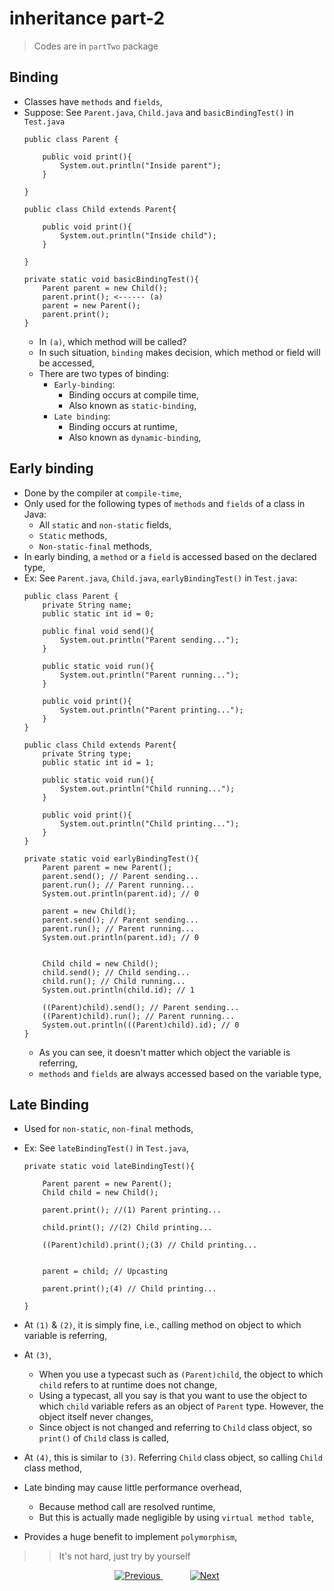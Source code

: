 

# inheritance part-2

> Codes are in `partTwo` package

## Binding
- Classes have `methods` and `fields`,
- Suppose: See `Parent.java`, `Child.java` and `basicBindingTest()` in `Test.java` 
    ```
    public class Parent {
    
        public void print(){
            System.out.println("Inside parent");
        }
        
    }
    ```
    ```
    public class Child extends Parent{
    
        public void print(){
            System.out.println("Inside child");
        }
    
    }
    ```
    ```
    private static void basicBindingTest(){
        Parent parent = new Child();
        parent.print(); <------ (a)
        parent = new Parent();
        parent.print();
    }
    ```
  - In `(a)`, which method will be called?
  - In such situation, `binding` makes decision, which method or field will be accessed,
  - There are two types of binding:
    - `Early-binding`:
      - Binding occurs at compile time,
      - Also known as `static-binding`,
    - `Late binding`:
      - Binding occurs at runtime, 
      - Also known as `dynamic-binding`,


## Early binding
- Done by the compiler at `compile-time`,
- Only used for the following types of `methods` and `fields` of a class in Java:
  - All `static` and `non-static` fields,
  - `Static` methods,
  - `Non-static-final` methods,
- In early binding, a `method` or a `field` is accessed based on the declared type,
- Ex: See `Parent.java`, `Child.java`, `earlyBindingTest()` in `Test.java`:
    ```
    public class Parent {
        private String name;
        public static int id = 0;
    
        public final void send(){
            System.out.println("Parent sending...");
        }
    
        public static void run(){
            System.out.println("Parent running...");
        }
    
        public void print(){
            System.out.println("Parent printing...");
        }
    }
    ```
    ```
    public class Child extends Parent{
        private String type;
        public static int id = 1;
    
        public static void run(){
            System.out.println("Child running...");
        }
    
        public void print(){
            System.out.println("Child printing...");
        }
    }
    ```
    ```
    private static void earlyBindingTest(){
        Parent parent = new Parent(); 
        parent.send(); // Parent sending...
        parent.run(); // Parent running...
        System.out.println(parent.id); // 0
    
        parent = new Child(); 
        parent.send(); // Parent sending...
        parent.run(); // Parent running...
        System.out.println(parent.id); // 0
    
    
        Child child = new Child(); 
        child.send(); // Child sending...
        child.run(); // Child running...
        System.out.println(child.id); // 1
    
        ((Parent)child).send(); // Parent sending...
        ((Parent)child).run(); // Parent running...
        System.out.println(((Parent)child).id); // 0
    }
    ```
  - As you can see, it doesn't matter which object the variable is referring,
  - `methods` and `fields` are always accessed based on the variable type,


## Late Binding
- Used for `non-static`, `non-final` methods,
- Ex: See `lateBindingTest()` in `Test.java`,
    ```
    private static void lateBindingTest(){
    
        Parent parent = new Parent();
        Child child = new Child();
    
        parent.print(); //(1) Parent printing...
    
        child.print(); //(2) Child printing...
    
        ((Parent)child).print();(3) // Child printing...
    
    
        parent = child; // Upcasting
    
        parent.print();(4) // Child printing...
    
    }
    ```
- At `(1)` & `(2)`, it is simply fine, i.e., calling method on object to which variable is referring,
- At `(3)`, 
  - When you use a typecast such as `(Parent)child`, the object to which `child` refers to at runtime does not change,
  - Using a typecast, all you say is that you want to use the object to which `child` variable refers as an object of `Parent` type. However, the object itself never changes,
  - Since object is not changed and referring to `Child` class object, so `print()` of `Child` class is called,
- At `(4)`, this is similar to `(3)`. Referring `Child` class object, so calling `Child` class method,

- Late binding may cause little performance overhead,
  - Because method call are resolved runtime,
  - But this is actually made negligible by using `virtual method table`,
- Provides a huge benefit to implement `polymorphism`,

>> It's not hard, just try by yourself
    
    
    
<!-- bottom_nav_bar_1243 -->
<div align="center">
<a href="../inheritance/part1/">
    <img src="https://img.shields.io/badge/◀%20Previous-blue?style=for-the-badge" alt="Previous">
</a>
&nbsp;&nbsp;&nbsp;&nbsp;&nbsp;&nbsp;&nbsp;&nbsp;&nbsp;&nbsp;
<a href="../inheritance/part3/">
    <img src="https://img.shields.io/badge/Next%20▶-blue?style=for-the-badge" alt="Next">
</a>
</div>
<!-- bottom_nav_bar_1243 -->
    